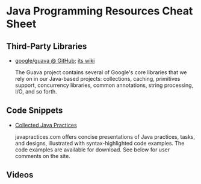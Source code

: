 # Java Programming Resources Cheat Sheet

## Third-Party Libraries

- [google/guava @ GitHub](https://github.com/google/guava); [its wiki](https://github.com/google/guava/wiki)

  The Guava project contains several of Google's core libraries that we rely on in our Java-based projects: 
  collections, caching, primitives support, concurrency libraries, common annotations, string processing, I/O, and so forth.

## Code Snippets

- [Collected Java Practices](http://www.javapractices.com/home/HomeAction.do)

  javapractices.com offers concise presentations of Java practices, tasks, and designs, illustrated with 
  syntax-highlighted code examples. The code examples are available for download. See below for user comments on the site.

## Videos
